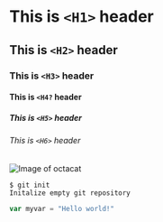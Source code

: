 # This is `<H1>` header
## This is `<H2>` header
### This is `<H3>` header
#### This is `<H4?` header
##### This is `<H5>` header
###### This is `<H6>` header

![Image of octacat](https://octodex.github.com/umbrellatocat/)

```
$ git init
Initalize empty git repository
```

```javascript
var myvar = "Hello world!"
```
